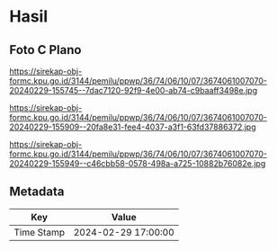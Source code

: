 # Hasil

## Foto C Plano

https://sirekap-obj-formc.kpu.go.id/3144/pemilu/ppwp/36/74/06/10/07/3674061007070-20240229-155745--7dac7120-92f9-4e00-ab74-c9baaff3498e.jpg

https://sirekap-obj-formc.kpu.go.id/3144/pemilu/ppwp/36/74/06/10/07/3674061007070-20240229-155909--20fa8e31-fee4-4037-a3f1-63fd37886372.jpg

https://sirekap-obj-formc.kpu.go.id/3144/pemilu/ppwp/36/74/06/10/07/3674061007070-20240229-155949--c46cbb58-0578-498a-a725-10882b76082e.jpg


## Metadata

| Key        | Value               |
| ---------- | ------------------- |
| Time Stamp | 2024-02-29 17:00:00 |



